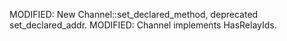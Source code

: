 MODIFIED: New Channel::set_declared_method, deprecated set_declared_addr.
MODIFIED: Channel implements HasRelayIds.
